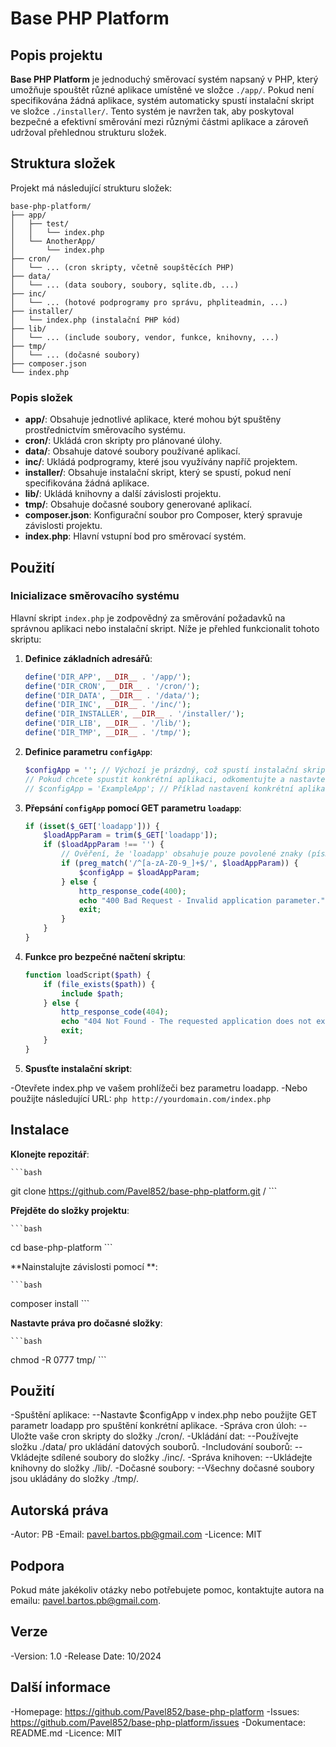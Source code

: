 
# Base PHP Platform

## Popis projektu

**Base PHP Platform** je jednoduchý směrovací systém napsaný v PHP, který umožňuje spouštět různé aplikace umístěné ve složce `./app/`. Pokud není specifikována žádná aplikace, systém automaticky spustí instalační skript ve složce `./installer/`. Tento systém je navržen tak, aby poskytoval bezpečné a efektivní směrování mezi různými částmi aplikace a zároveň udržoval přehlednou strukturu složek.

## Struktura složek

Projekt má následující strukturu složek:

```
base-php-platform/
├── app/
│   ├── test/
│   │   └── index.php
│   └── AnotherApp/
│       └── index.php
├── cron/
│   └── ... (cron skripty, včetně soupštěcích PHP)
├── data/
│   └── ... (data soubory, soubory, sqlite.db, ...)
├── inc/
│   └── ... (hotové podprogramy pro správu, phpliteadmin, ...)
├── installer/
│   └── index.php (instalační PHP kód)
├── lib/
│   └── ... (include soubory, vendor, funkce, knihovny, ...)
├── tmp/
│   └── ... (dočasné soubory)
├── composer.json
└── index.php
```

### Popis složek

- **app/**: Obsahuje jednotlivé aplikace, které mohou být spuštěny prostřednictvím směrovacího systému.
- **cron/**: Ukládá cron skripty pro plánované úlohy.
- **data/**: Obsahuje datové soubory používané aplikací.
- **inc/**: Ukládá podprogramy, které jsou využívány napříč projektem.
- **installer/**: Obsahuje instalační skript, který se spustí, pokud není specifikována žádná aplikace.
- **lib/**: Ukládá knihovny a další závislosti projektu.
- **tmp/**: Obsahuje dočasné soubory generované aplikací.
- **composer.json**: Konfigurační soubor pro Composer, který spravuje závislosti projektu.
- **index.php**: Hlavní vstupní bod pro směrovací systém.


## Použití

### Inicializace směrovacího systému

Hlavní skript `index.php` je zodpovědný za směrování požadavků na správnou aplikaci nebo instalační skript. Níže je přehled funkcionalit tohoto skriptu:

1. **Definice základních adresářů**:
    ```php
    define('DIR_APP', __DIR__ . '/app/');
    define('DIR_CRON', __DIR__ . '/cron/');
    define('DIR_DATA', __DIR__ . '/data/');
    define('DIR_INC', __DIR__ . '/inc/');
    define('DIR_INSTALLER', __DIR__ . '/installer/');
    define('DIR_LIB', __DIR__ . '/lib/');
    define('DIR_TMP', __DIR__ . '/tmp/');
    ```

2. **Definice parametru `configApp`**:
    ```php
    $configApp = ''; // Výchozí je prázdný, což spustí instalační skript
    // Pokud chcete spustit konkrétní aplikaci, odkomentujte a nastavte název aplikace:
    // $configApp = 'ExampleApp'; // Příklad nastavení konkrétní aplikace
    ```

3. **Přepsání `configApp` pomocí GET parametru `loadapp`**:
    ```php
    if (isset($_GET['loadapp'])) {
        $loadAppParam = trim($_GET['loadapp']);
        if ($loadAppParam !== '') {
            // Ověření, že 'loadapp' obsahuje pouze povolené znaky (písmena, čísla, podtržítka)
            if (preg_match('/^[a-zA-Z0-9_]+$/', $loadAppParam)) {
                $configApp = $loadAppParam;
            } else {
                http_response_code(400);
                echo "400 Bad Request - Invalid application parameter.";
                exit;
            }
        }
    }
    ```

4. **Funkce pro bezpečné načtení skriptu**:
    ```php
    function loadScript($path) {
        if (file_exists($path)) {
            include $path;
        } else {
            http_response_code(404);
            echo "404 Not Found - The requested application does not exist.";
            exit;
        }
    }
    ```

5. **Spusťte instalační skript**:

-Otevřete index.php ve vašem prohlížeči bez parametru loadapp.
-Nebo použijte následující URL:
    ```php
http://yourdomain.com/index.php
    ```

## Instalace
**Klonejte repozitář**:

    ```bash
git clone https://github.com/Pavel852/base-php-platform.git /
    ```

**Přejděte do složky projektu**:

    ```bash
cd base-php-platform
    ```

**Nainstalujte závislosti pomocí **:

    ```bash
composer install
    ```

**Nastavte práva pro dočasné složky**:

    ```bash
chmod -R 0777 tmp/
    ```


## Použití
-Spuštění aplikace:
--Nastavte $configApp v index.php nebo použijte GET parametr loadapp pro spuštění konkrétní aplikace.
-Správa cron úloh:
--Uložte vaše cron skripty do složky ./cron/.
-Ukládání dat:
--Používejte složku ./data/ pro ukládání datových souborů.
-Includování souborů:
--Vkládejte sdílené soubory do složky ./inc/.
-Správa knihoven:
--Ukládejte knihovny do složky ./lib/.
-Dočasné soubory:
--Všechny dočasné soubory jsou ukládány do složky ./tmp/.

## Autorská práva
-Autor: PB
-Email: pavel.bartos.pb@gmail.com
-Licence: MIT

## Podpora
Pokud máte jakékoliv otázky nebo potřebujete pomoc, kontaktujte autora na emailu: pavel.bartos.pb@gmail.com.

## Verze
-Version: 1.0
-Release Date: 10/2024

## Další informace
-Homepage: https://github.com/Pavel852/base-php-platform
-Issues: https://github.com/Pavel852/base-php-platform/issues
-Dokumentace: README.md
-Licence: MIT

